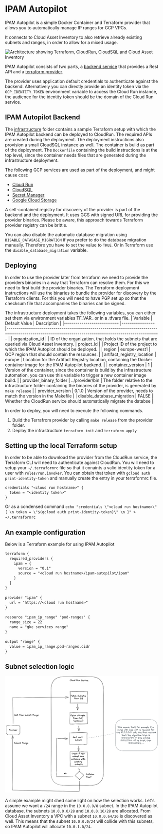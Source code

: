 # IPAM Autopilot
IPAM Autopilot is a simple Docker Container and Terraform provider that allows you to automatically manage IP ranges for GCP VPCs.

It connects to Cloud Asset Inventory to also retrieve already existing subnets and ranges, in order to allow for a mixed usage.

![Architecture showing Terraform, CloudRun, CloudSQL and Cloud Asset Inventory](./img/architecture.png "IPAM Autopilot Architecture")

IPAM Autopilot consists of two parts, a [backend service](./container) that provides a Rest API and a [terraform provider](./provider).

The provider uses application default credentials to authenticate against the backend. Alternatively you can directly provide an identity token via the `GCP_IDENTITY_TOKEN` environment variable to access the Cloud Run instance, the audience for the identity token should be the domain of the Cloud Run service.

## IPAM Autopilot Backend
The [infrastructure](./infrastructure) folder contains a sample Terraform setup with which the IPAM Autopilot backend can be deployed to CloudRun. The required APIs are created during the deployment. The deployment instructions also provision a small CloudSQL instance as well. The container is build as part of the deployment. The `Dockerfile` containing the build instructions is at the top level, since the container needs files that are generated during the infrastructure deployment.

The following GCP services are used as part of the deployment, and might cause cost:
  * [Cloud Run](https://cloud.google.com/run)
  * [CloudSQL](https://cloud.google.com/sql)
  * [Secret Manager](https://cloud.google.com/secret-manager)
  * [Google Cloud Storage](https://cloud.google.com/storage)

A self-contained registry for discovery of the provider is part of the backend and the deployment. It uses GCS with signed URL for providing the provider binaries. Please be aware, this approach towards Terraform provider registry can be brittle.

You can also disable the automatic database migration using `DISABLE_DATABASE_MIGRATION` if you prefer to do the database migration manually. Therefore you have to set the value to `TRUE`. Or in Terraform use the `disable_database_migration` variable.

## Deploying
In order to use the provider later from terraform we need to provide the providers binaries in a way that Terraform can resolve them.
For this we need to first build the provider binaries. The Terraform deployment instructions will use the binaries to bundle the provider for discovery by the Terraform clients. For this you will need to have PGP set up so that the checksum file that accompanies the binaries can be signed.

The infrastructure deployment takes the following variables, you can either set them via environment variables TF_VAR_<name> or in a .tfvars file.
| Variable                   	| Default Value   	| Description                                                                                                                                                	|
|----------------------------	|-----------------	|------------------------------------------------------------------------------------------------------------------------------------------------------------	|
| organization_id                 	|                 	| ID of the organization, that holds the subnets that are queried via Cloud Asset Inventory.
| project_id                 	|                 	| Project ID of the project to which the IPAM Autopilot should be deployed.                                                                                  	|
| region                     	| europe-west1    	| GCP region that should contain the resources.                                                                                                              	|
| artifact_registry_location 	| europe          	| Location for the Artifact Registry location, containing the Docker container image for the IPAM Autopilot backend.                                         	|
| container_version          	| 1               	| Version of the container, since the container is build by the infrastructure automation, you can use this variable to trigger a new container image build. 	|
| provider_binary_folder     	| ../provider/bin 	| The folder relative to the infrastructure folder containing the binaries of the provider, is generated by `make release`                                   	|
| provider_version           	| 0.1.0           	| Version of the provider, needs to match the version in the Makefile                                                                                        	|
| disable_database_migration           	| FALSE           	| Whether the CloudRun service should automatically migrate the databse |

In order to deploy, you will need to execute the following commands.

1. Build the Terrafrom provider by calling `make release` from the provider folder.
1. Deploy the infrastructure `terraform init` and `terraform apply`

## Setting up the local Terraform setup
In order to be able to download the provider from the CloudRun service, the Terraform CLI will need to authenticate against CloudRun. You will need to setup your `~/.terraformrc` file so that it conaints a valid identity token for a user with `roles/run.invoker`. You can obtain that token with `gcloud auth print-identity-token` and manually create the entry in your terraformrc file.
```
credentials "<cloud run hostname>" {
  token = "<identity token>"
}
```

Or as a condensed command
`echo "credentials \"<cloud run hostname>\" { \n token = \"$(gcloud auth print-identity-token)\" \n }" > ~/.terraformrc`

## An example configuration
Below is a Terraform example for using IPAM Autopilot
```
terraform {
  required_providers {
    ipam = {
      version = "0.1"
      source = "<cloud run hostname>/ipam-autopilot/ipam"
    }
  }
}

provider "ipam" {
  url = "https://<cloud run hostname>"
}

resource "ipam_ip_range" "pod-ranges" {
  range_size = 22
  name = "gke services range"
}

output "range" {
  value = ipam_ip_range.pod-ranges.cidr
}
```
## Subnet selection logic
![IP Subnet selection logic](./img/flow.png "Sequence flow")

A simple example might shed some light on how the selection works. Let's assume we want a `/24` range in the `10.0.0.0/8` subnet. In the IPAM Autopilot database, the subnets `10.0.0.0/28` and `10.0.0.16/28` are allocated. From Cloud Asset Inventory a VPC with a subnet `10.0.0.64/26` is discovered as well. This means that the subnet `10.0.0.0/24` will collide with this subnets, so IPAM Autopilot will allocate `10.0.1.0/24`.
